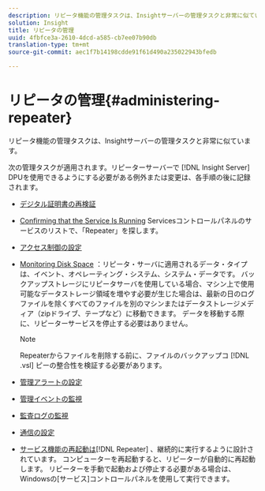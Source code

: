 ```yaml
---
description: リピータ機能の管理タスクは、Insightサーバーの管理タスクと非常に似ています。
solution: Insight
title: リピータの管理
uuid: 4fbfce3a-2610-4dcd-a585-cb7ee07b90db
translation-type: tm+mt
source-git-commit: aec1f7b14198cdde91f61d490a235022943bfedb

---
```



# リピータの管理{#administering-repeater}

リピータ機能の管理タスクは、Insightサーバーの管理タスクと非常に似ています。

次の管理タスクが適用されます。リピーターサーバーで [!DNL Insight Server] DPUを使用できるようにする必要がある例外または変更は、各手順の後に記録されます。

* [デジタル証明書の再検証](../../../home/c-inst-svr/c-admin-inst-svr/c-reval-dgtl-cert.md#concept-f0020a6f0d6f477099b7a8f0b6e2944c)
* [Confirming that the Service Is Running](../../../home/c-inst-svr/c-admin-inst-svr/c-cfrm-svc-rng.md#concept-15b046e92d254bbd95dec829abc76677) Servicesコントロールパネルのサービスのリストで、「Repeater」を探します。

* [アクセス制御の設定](../../../home/c-inst-svr/c-admin-inst-svr/c-config-acs-ctrl/c-config-acs-ctrl.md#concept-ac385e870dbe4b57a72bf7266b60f93d)
* [Monitoring Disk Space](../../../home/c-inst-svr/c-admin-inst-svr/c-mntr-disk-spc/c-mntr-disk-spc.md#concept-a83447e44f4e47aba282328be395a0d4) ：リピータ・サーバに適用されるデータ・タイプは、イベント、オペレーティング・システム、システム・データです。 バックアップストレージにリピータサーバを使用している場合、マシン上で使用可能なデータストレージ領域を増やす必要が生じた場合は、最新の日のログファイルを除くすべてのファイルを別のマシンまたはデータストレージメディア（zipドライブ、テープなど）に移動できます。 データを移動する際に、リピーターサービスを停止する必要はありません。

   >[!NOTE]
   >
   >Repeaterからファイルを削除する前に、ファイルのバックアップコ [!DNL .vsl] ピーの整合性を検証する必要があります。

* [管理アラートの設定](../../../home/c-inst-svr/c-admin-inst-svr/t-config-adm-alrts.md#task-0858f588da4941aa9d4952f6592681aa)
* [管理イベントの監視](../../../home/c-inst-svr/c-admin-inst-svr/t-mntr-adm-evts.md#task-4c78325b3e6e4dde8fa94c1896e19e34)
* [監査ログの監視](../../../home/c-inst-svr/c-admin-inst-svr/t-mntr-adt-lgs.md#task-5dd9830424fe440ea1369215a1aca231)
* [通信の設定](../../../home/c-inst-svr/c-admin-inst-svr/t-config-com.md#task-471305ecf7a644789a288f93c42514ec)
* [サービス機能の再起動は](../../../home/c-inst-svr/c-admin-inst-svr/t-rest-svc.md#task-97f97f1019bc440080ab2fddfdc04c74)[!DNL Repeater] 、継続的に実行するように設計されています。 コンピューターを再起動すると、リピーターが自動的に再起動します。 リピーターを手動で起動および停止する必要がある場合は、Windowsの[サービス]コントロールパネルを使用して実行できます。

